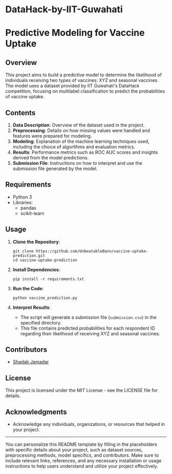 # DataHack-by-IIT-Guwahati
# Predictive Modeling for Vaccine Uptake

## Overview
This project aims to build a predictive model to determine the likelihood of individuals receiving two types of vaccines: XYZ and seasonal vaccines. The model uses a dataset provided by IIT Guwahati's DataHack competition, focusing on multilabel classification to predict the probabilities of vaccine uptake.

## Contents
1. **Data Description**: Overview of the dataset used in the project.
2. **Preprocessing**: Details on how missing values were handled and features were prepared for modeling.
3. **Modeling**: Explanation of the machine learning techniques used, including the choice of algorithms and evaluation metrics.
4. **Results**: Performance metrics such as ROC AUC scores and insights derived from the model predictions.
5. **Submission File**: Instructions on how to interpret and use the submission file generated by the model.

## Requirements
- Python 3
- Libraries:
  - pandas
  - scikit-learn

## Usage
1. **Clone the Repository**:
   ```
   git clone https://github.com/UnbeatableBann/vaccine-uptake-prediction.git
   cd vaccine-uptake-prediction
   ```

2. **Install Dependencies**:
   ```
   pip install -r requirements.txt
   ```

3. **Run the Code**:
   ```
   python vaccine_prediction.py
   ```

4. **Interpret Results**:
   - The script will generate a submission file (`submission.csv`) in the specified directory.
   - This file contains predicted probabilities for each respondent ID regarding their likelihood of receiving XYZ and seasonal vaccines.

## Contributors
- [Shadab Jamadar](https://github.com/UnbeatableBann)

## License
This project is licensed under the MIT License - see the LICENSE file for details.

## Acknowledgments
- Acknowledge any individuals, organizations, or resources that helped in your project.

---

You can personalize this README template by filling in the placeholders with specific details about your project, such as dataset sources, preprocessing methods, model specifics, and contributors. Make sure to include relevant links, references, and any necessary installation or usage instructions to help users understand and utilize your project effectively.
